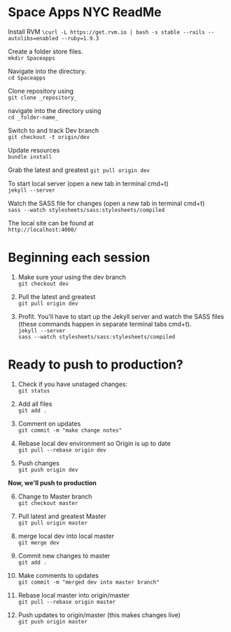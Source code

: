 Space Apps NYC ReadMe
===========

Install RVM
`\curl -L https://get.rvm.io | bash -s stable --rails --autolibs=enabled --ruby=1.9.3`

Create a folder store files.  
`mkdir Spaceapps`

Navigate into the directory.  
`cd Spaceapps`

Clone repository using  
`git clone _repository_`

navigate into the directory using  
`cd _folder-name_`

Switch to and track Dev branch  
`git checkout -t origin/dev`

Update resources  
`bundle install`
  
Grab the latest and greatest
`git pull origin dev`
  
To start local server (open a new tab in terminal cmd+t)  
`jekyll --server`
  
Watch the SASS file for changes (open a new tab in terminal cmd+t)  
`sass --watch stylesheets/sass:stylesheets/compiled`

The local site can be found at  
`http://localhost:4000/`
  


Beginning each session
===========
1. Make sure your using the dev branch  
`git checkout dev`

2. Pull the latest and greatest  
`git pull origin dev`
  
3. Profit. You'll have to start up the Jekyll server and watch the SASS files (these commands happen in separate terminal tabs cmd+t).  
`jekyll --server`  
`sass --watch stylesheets/sass:stylesheets/compiled`


Ready to push to production?
===========

1. Check if you have unstaged changes:  
`git status`
  
2. Add all files  
`git add .`
  
3. Comment on updates  
`git commit -m "make change notes"`
  
4. Rebase local dev environment so Origin is up to date  
`git pull --rebase origin dev`
  
5. Push changes  
`git push origin dev`
  
**Now, we'll push to production**

6. Change to Master branch  
`git checkout master`
  
7. Pull latest and greatest Master  
`git pull origin master`
  
8. merge local dev into local master  
`git merge dev`
  
9. Commit new changes to master  
`git add .`
  
10. Make comments to updates  
`git commit -m "merged dev into master branch"`
  
11. Rebase local master into origin/master   
`git pull --rebase origin master`
  
12. Push updates to origin/master (this makes changes live)  
`git push origin master`
  
  
  
  
  
  
  
  
  
  
  












  
